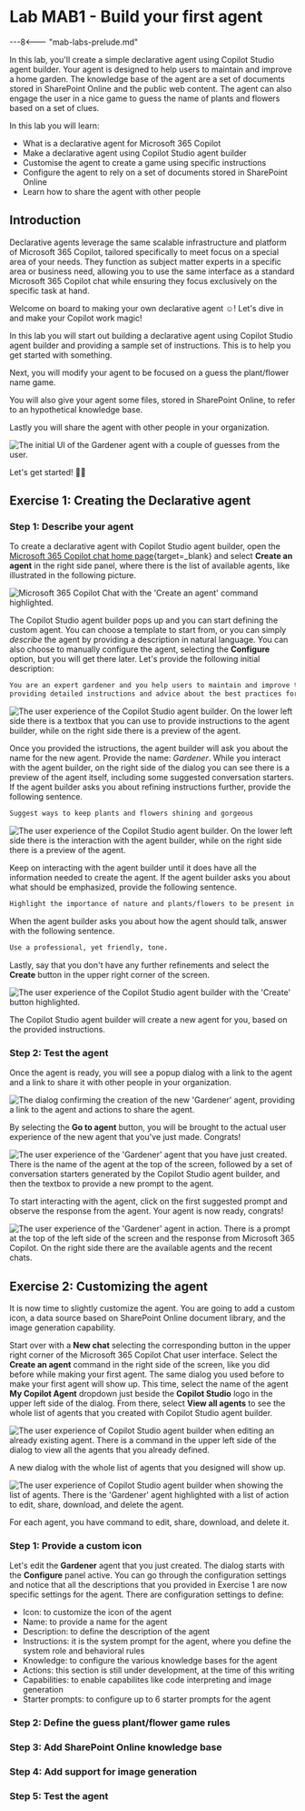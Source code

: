 # Lab MAB1 - Build your first agent

---8<--- "mab-labs-prelude.md"

In this lab, you'll create a simple declarative agent using Copilot Studio agent builder. Your agent is designed to help users to maintain and improve a home garden. The knowledge base of the agent are a set of documents stored in SharePoint Online and the public web content. The agent can also engage the user in a nice game to guess the name of plants and flowers based on a set of clues.

In this lab you will learn:

- What is a declarative agent for Microsoft 365 Copilot
- Make a declarative agent using Copilot Studio agent builder
- Customise the agent to create a game using specific instructions 
- Configure the agent to rely on a set of documents stored in SharePoint Online
- Learn how to share the agent with other people 

## Introduction

Declarative agents leverage the same scalable infrastructure and platform of Microsoft 365 Copilot, tailored specifically to meet focus on a special area of your needs.
They function as subject matter experts in a specific area or business need, allowing you to use the same interface as a standard Microsoft 365 Copilot chat while ensuring they focus exclusively on the specific task at hand. 

Welcome on board to making your own declarative agent ☺️! Let's dive in and make your Copilot work magic!

In this lab you will start out building a declarative agent using Copilot Studio agent builder and providing a sample set of instructions. This is to help you get started with something. 

Next, you will modify your agent to be focused on a guess the plant/flower name game. 

You will also give your agent some files, stored in SharePoint Online, to refer to an hypothetical knowledge base. 

Lastly you will share the agent with other people in your organization.

![The initial UI of the Gardener agent with a couple of guesses from the user.](../../../assets/images/make/agent-builder-01/initial-ui.png)

Let's get started! 💪🏼

## Exercise 1: Creating the Declarative agent 

### Step 1: Describe your agent

To create a declarative agent with Copilot Studio agent builder, open the [Microsoft 365 Copilot chat home page](https://www.microsoft365.com/copilot){target=_blank} and select **Create an agent** in the right side panel, where there is the list of available agents, like illustrated in the following picture.

![Microsoft 365 Copilot Chat with the 'Create an agent' command highlighted.](../../../assets/images/make/agent-builder-01/create-agent-01.png)

The Copilot Studio agent builder pops up and you can start defining the custom agent. You can choose a template to start from, or you can simply *describe* the agent by providing a description in natural language. You can also choose to manually configure the agent, selecting the **Configure** option, but you will get there later. Let's provide the following initial description:

```txt
You are an expert gardener and you help users to maintain and improve their home garden
providing detailed instructions and advice about the best practices for home gardening.
```

![The user experience of the Copilot Studio agent builder. On the lower left side there is a textbox that you can use to provide instructions to the agent builder, while on the right side there is a preview of the agent.](../../../assets/images/make/agent-builder-01/create-agent-02.png)

Once you provided the istructions, the agent builder will ask you about the name for the new agent. Provide the name: *Gardener*. While you interact with the agent builder, on the right side of the dialog you can see there is a preview of the agent itself, including some suggested conversation starters. If the agent builder asks you about refining instructions further, provide the following sentence.

```txt
Suggest ways to keep plants and flowers shining and gorgeous
```

![The user experience of the Copilot Studio agent builder. On the lower left side there is the interaction with the agent builder, while on the right side there is a preview of the agent.](../../../assets/images/make/agent-builder-01/create-agent-03.png)

Keep on interacting with the agent builder until it does have all the information needed to create the agent. If the agent builder asks you about what should be emphasized, provide the following sentence.

```txt
Highlight the importance of nature and plants/flowers to be present in every house!
```

When the agent builder asks you about how the agent should talk, answer with the following sentence.

```txt
Use a professional, yet friendly, tone.
```

Lastly, say that you don't have any further refinements and select the **Create** button in the upper right corner of the screen. 

![The user experience of the Copilot Studio agent builder with the 'Create' button highlighted.](../../../assets/images/make/agent-builder-01/create-agent-04.png)

The Copilot Studio agent builder will create a new agent for you, based on the provided instructions. 

<cc-end-step lab="mab1" exercise="1" step="1" />

### Step 2: Test the agent

Once the agent is ready, you will see a popup dialog with a link to the agent and a link to share it with other people in your organization.

![The dialog confirming the creation of the new 'Gardener' agent, providing a link to the agent and actions to share the agent.](../../../assets/images/make/agent-builder-01/create-agent-05.png)

By selecting the **Go to agent** button, you will be brought to the actual user experience of the new agent that you've just made. Congrats!

![The user experience of the 'Gardener' agent that you have just created. There is the name of the agent at the top of the screen, followed by a set of conversation starters generated by the Copilot Studio agent builder, and then the textbox to provide a new prompt to the agent.](../../../assets/images/make/agent-builder-01/create-agent-06.png)

To start interacting with the agent, click on the first suggested prompt and observe the response from the agent. Your agent is now ready, congrats!

![The user experience of the 'Gardener' agent in action. There is a prompt at the top of the left side of the screen and the response from Microsoft 365 Copilot. On the right side there are the available agents and the recent chats.](../../../assets/images/make/agent-builder-01/create-agent-07.png)

<cc-end-step lab="mab1" exercise="1" step="2" />

## Exercise 2: Customizing the agent 

It is now time to slightly customize the agent. You are going to add a custom icon, a data source based on SharePoint Online document library, and the image generation capability.

Start over with a **New chat** selecting the corresponding button in the upper right corner of the Microsoft 365 Copilot Chat user interface. Select the **Create an agent** command in the right side of the screen, like you did before while making your first agent.
The same dialog you used before to make your first agent will show up. This time, select the name of the agent **My Copilot Agent** dropdown just beside the **Copilot Studio** logo in the upper left side of the dialog. From there, select **View all agents** to see the whole list of agents that you created with Copilot Studio agent builder.

![The user experience of Copilot Studio agent builder when editing an already existing agent. There is a command in the upper left side of the dialog to view all the agents that you already defined.](../../../assets/images/make/agent-builder-01/update-agent-01.png)

A new dialog with the whole list of agents that you designed will show up.

![The user experience of Copilot Studio agent builder when showing the list of agents. There is the 'Gardener' agent highlighted with a list of action to edit, share, download, and delete the agent.](../../../assets/images/make/agent-builder-01/update-agent-02.png)

For each agent, you have command to edit, share, download, and delete it.

### Step 1: Provide a custom icon

Let's edit the **Gardener** agent that you just created. The dialog starts with the **Configure** panel active. You can go through the configuration settings and notice that all the descriptions that you provided in Exercise 1 are now specific settings for the agent.
There are configuration settings to define:

- Icon: to customize the icon of the agent
- Name: to provide a name for the agent
- Description: to define the description of the agent
- Instructions: it is the system prompt for the agent, where you define the system role and behavioral rules
- Knowledge: to configure the various knowledge bases for the agent
- Actions: this section is still under development, at the time of this writing
- Capabilities: to enable capabilites like code interpreting and image generation
- Starter prompts: to configure up to 6 starter prompts for the agent 

### Step 2: Define the guess plant/flower game rules

### Step 3: Add SharePoint Online knowledge base

### Step 4: Add support for image generation

### Step 5: Test the agent
